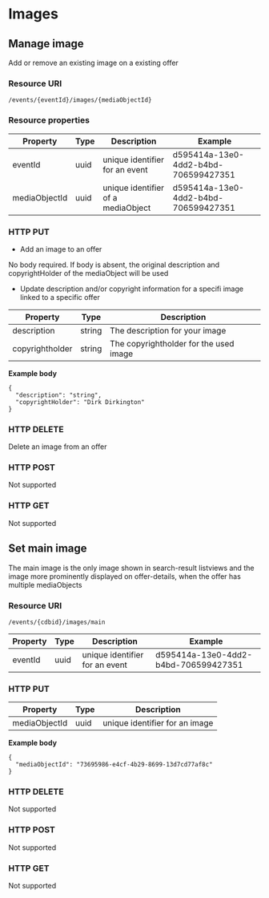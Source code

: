 ---
---

# Images

## Manage image
Add or remove an existing image on a existing offer

### Resource URI

```
/events/{eventId}/images/{mediaObjectId}
```

### Resource properties

| Property	| Type | Description | Example |
|--|--|--|--|
| eventId	| uuid | unique identifier for an event | d595414a-13e0-4dd2-b4bd-706599427351 |
| mediaObjectId	| uuid | unique identifier of a mediaObject | d595414a-13e0-4dd2-b4bd-706599427351 |

### HTTP PUT

* Add an image to an offer

No body required. If body is absent, the original description and copyrightHolder of the mediaObject will be used

* Update description and/or copyright information for a specifi image linked to a specific offer

| Property	| Type | Description |
|--|--|--|
| description | string | The description for your image |
| copyrightholder | string | The copyrightholder for the used image |

**Example body**

```
{
  "description": "string",
  "copyrightHolder": "Dirk Dirkington"
}
```

### HTTP DELETE

Delete an image from an offer

### HTTP POST

Not supported

### HTTP GET

Not supported



## Set main image

The main image is the only image shown in search-result listviews and the image more prominently displayed on offer-details, when the offer has multiple mediaObjects

### Resource URI

```
/events/{cdbid}/images/main
```

| Property	| Type | Description | Example |
|--|--|--|--|
| eventId	| uuid | unique identifier for an event | d595414a-13e0-4dd2-b4bd-706599427351 |


### HTTP PUT

| Property	| Type | Description |
|--|--|--|
| mediaObjectId | uuid | unique identifier for an image |

**Example body**

```
{
  "mediaObjectId": "73695986-e4cf-4b29-8699-13d7cd77af8c"
}
```

### HTTP DELETE

Not supported

### HTTP POST

Not supported

### HTTP GET

Not supported
